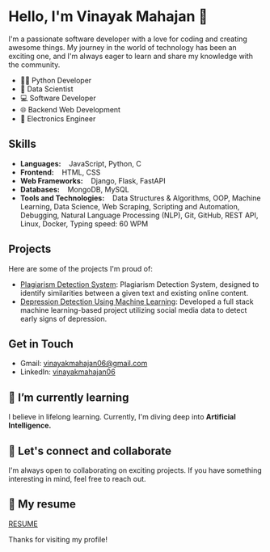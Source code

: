 # Hello, I'm Vinayak Mahajan 👋

I'm a passionate software developer with a love for coding and creating awesome things. My journey in the world of technology has been an exciting one, and I'm always eager to learn and share my knowledge with the community.

- 👨‍💻 Python Developer
- 🔬 Data Scientist
- 💻 Software Developer
- 🌐 Backend Web Development
- 🤖 Electronics Engineer

## Skills
- **Languages:** $~~$ JavaScript, Python, C
- **Frontend:** $~~$ HTML, CSS
- **Web Frameworks:** $~~$ Django, Flask, FastAPI
- **Databases:** $~~$ MongoDB, MySQL
- **Tools and Technologies:** $~~$ Data Structures & Algorithms, OOP, Machine Learning, Data Science, Web Scraping, Scripting and Automation, Debugging, Natural Language Processing (NLP), Git, GitHub, REST API, Linux, Docker, Typing speed: 60 WPM

## Projects
Here are some of the projects I'm proud of:

- [Plagiarism Detection System](https://github.com/vinmahajan/Plagiarism_Detection): Plagiarism Detection System, designed to identify similarities between a given text and existing online content.
- [Depression Detection Using Machine Learning](https://github.com/vinmahajan/Depression-Detection-Using-Machine-learning):  Developed a full stack machine learning-based project utilizing social media data to detect early signs of depression.


## Get in Touch
- Gmail: [vinayakmahajan06@gmail.com](vinayakmahajan06@gmail.com)
- LinkedIn: [vinayakmahajan06](https://linkedin.com/in/vinayakmahajan06)

## 🌱 I’m currently learning
I believe in lifelong learning. Currently, I'm diving deep into **Artificial Intelligence.**

## 💬 Let's connect and collaborate
I'm always open to collaborating on exciting projects. If you have something interesting in mind, feel free to reach out.

## 📄 My resume 
[RESUME](https://drive.google.com/drive/folders/1RGRJbcG_16dHpqcgOSLQy_6A0kWVF76M?usp=drive_link)

Thanks for visiting my profile!

